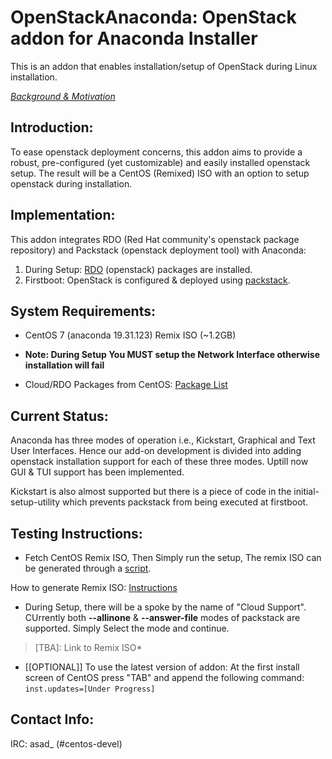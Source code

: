 # OpenStackAnaconda: OpenStack addon for Anaconda Installer

This is an addon that enables installation/setup of OpenStack during Linux installation.

[*Background & Motivation*](http://seven.centos.org/2015/07/cloud-in-a-box-centos-openstack-remix/)

## Introduction:

To ease openstack deployment concerns, this addon aims to provide a robust, pre-configured (yet customizable) and easily installed openstack setup. The result will be a CentOS (Remixed) ISO
with an option to setup openstack during installation. 

## Implementation:

This addon integrates RDO (Red Hat community's openstack package repository) and Packstack (openstack deployment tool) with Anaconda:

1. During Setup: [RDO](https://www.rdoproject.org/Main_Page) (openstack) packages are installed.
2. Firstboot: OpenStack is configured & deployed using [packstack](https://wiki.openstack.org/wiki/Packstack).

## System Requirements:

*  CentOS 7 (anaconda 19.31.123) Remix ISO (~1.2GB)

* **Note: During Setup You MUST setup the Network Interface otherwise installation will fail**

* Cloud/RDO Packages from CentOS: [Package List](../master/PackageList.md)


## Current Status:

Anaconda has three modes of operation i.e., Kickstart, Graphical and Text User Interfaces. Hence our add-on development is divided into adding openstack installation support for each of these three modes. 
Uptill now GUI & TUI support has been implemented.

Kickstart is also almost supported but there is a piece of code in the initial-setup-utility which prevents packstack from being executed at firstboot.

## Testing Instructions:

* Fetch CentOS Remix ISO, Then Simply run the setup, The remix ISO can be generated through a [script](https://github.com/asadpiz/centos-respin/archive/master.zip).

How to generate Remix ISO: [Instructions](https://github.com/asadpiz/centos-respin/blob/master/README.md) 

* During Setup, there will be a spoke by the name of "Cloud Support". CUrrently both **--allinone** & **--answer-file** modes of packstack are supported. Simply Select the mode and continue.

> [TBA]: Link to Remix ISO*

* [[OPTIONAL]] To use the latest version of addon: At the first install screen of CentOS press "TAB" and append the following command: `inst.updates=[Under Progress]`


## Contact Info:
IRC: asad_ (#centos-devel)

 

 
